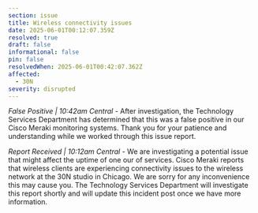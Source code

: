 ```yaml
---
section: issue
title: Wireless connectivity issues
date: 2025-06-01T00:12:07.359Z
resolved: true
draft: false
informational: false
pin: false
resolvedWhen: 2025-06-01T00:42:07.362Z
affected:
  - 30N
severity: disrupted
---
```

*False Positive | 10:42am Central* - After investigation, the Technology Services Department has determined that this was a false positive in our Cisco Meraki monitoring systems. Thank you for your patience and understanding while we worked through this issue report.

*Report Received | 10:12am Central* - We are investigating a potential issue that might affect the uptime of one our of services. Cisco Meraki reports that wireless clients are experiencing connectivity issues to the wireless network at the 30N studio in Chicago. We are sorry for any inconvenience this may cause you. The Technology Services Department will investigate this report shortly and will update this incident post once we have more information.